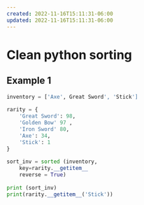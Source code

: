 ```yaml
---
created: 2022-11-16T15:11:31-06:00
updated: 2022-11-16T15:11:31-06:00
---
```

# Clean python sorting

## Example 1

```python
inventory = ['Axe', Great Sword', 'Stick']
			 
rarity = {
	'Great Sword': 98,
	'Golden Bow' 97 ,
	'Iron Sword' 80,
	'Axe': 34,
	'Stick': 1
}
			 
sort_inv = sorted (inventory, 
	key=rarity.__getitem__
	reverse = True)
	
print (sort_inv)
print(rarity.__getitem__('Stick'))
```
